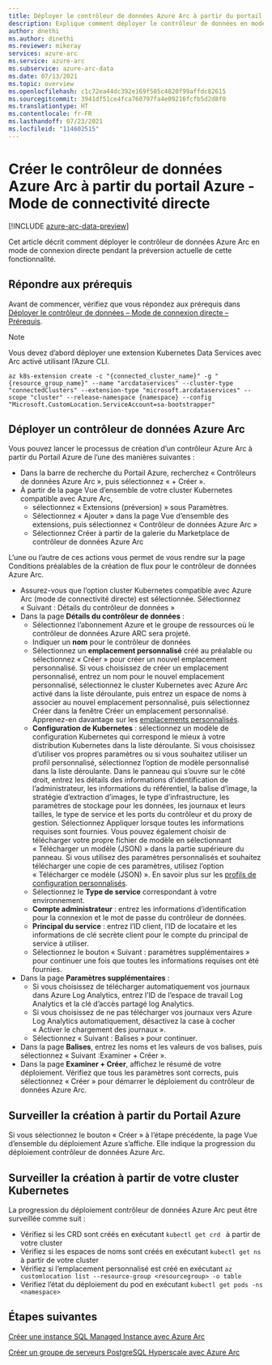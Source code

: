 ```yaml
---
title: Déployer le contrôleur de données Azure Arc à partir du portail Azure | Mode de connexion directe
description: Explique comment déployer le contrôleur de données en mode de connexion directe à partir du portail Azure.
author: dnethi
ms.author: dinethi
ms.reviewer: mikeray
services: azure-arc
ms.service: azure-arc
ms.subservice: azure-arc-data
ms.date: 07/13/2021
ms.topic: overview
ms.openlocfilehash: c1c72ea44dc392e169f505c4820f99affdc82615
ms.sourcegitcommit: 3941df51ce4fca760797fa4e09216fcfb5d2d8f0
ms.translationtype: HT
ms.contentlocale: fr-FR
ms.lasthandoff: 07/23/2021
ms.locfileid: "114602515"
---
```

#  <a name="create-azure-arc-data-controller-from-azure-portal---direct-connectivity-mode"></a>Créer le contrôleur de données Azure Arc à partir du portail Azure - Mode de connectivité directe

[!INCLUDE [azure-arc-data-preview](../../../includes/azure-arc-data-preview.md)]

Cet article décrit comment déployer le contrôleur de données Azure Arc en mode de connexion directe pendant la préversion actuelle de cette fonctionnalité. 

## <a name="complete-prerequisites"></a>Répondre aux prérequis

Avant de commencer, vérifiez que vous répondez aux prérequis dans [Déployer le contrôleur de données – Mode de connexion directe – Prérequis](create-data-controller-direct-prerequisites.md).

>[!NOTE]
>Vous devez d’abord déployer une extension Kubernetes Data Services avec Arc activé utilisant l’Azure CLI.
>
>```azurecli
>az k8s-extension create -c "{connected_cluster_name}" -g "{resource_group_name}" --name "arcdataservices" --cluster-type "connectedClusters" --extension-type "microsoft.arcdataservices" --scope "cluster" --release-namespace {namespace} --config "Microsoft.CustomLocation.ServiceAccount=sa-bootstrapper"
>```


## <a name="deploy-azure-arc-data-controller"></a>Déployer un contrôleur de données Azure Arc

Vous pouvez lancer le processus de création d’un contrôleur Azure Arc à partir du Portail Azure de l’une des manières suivantes :

- Dans la barre de recherche du Portail Azure, recherchez « Contrôleurs de données Azure Arc », puis sélectionnez « + Créer ».
- À partir de la page Vue d’ensemble de votre cluster Kubernetes compatible avec Azure Arc,
  - sélectionnez « Extensions (préversion) » sous Paramètres.
  - Sélectionnez « Ajouter » dans la page Vue d’ensemble des extensions, puis sélectionnez « Contrôleur de données Azure Arc »
  - Sélectionnez Créer à partir de la galerie du Marketplace de contrôleur de données Azure Arc
  
L’une ou l’autre de ces actions vous permet de vous rendre sur la page Conditions préalables de la création de flux pour le contrôleur de données Azure Arc.

- Assurez-vous que l’option cluster Kubernetes compatible avec Azure Arc (mode de connectivité directe) est sélectionnée. Sélectionnez « Suivant : Détails du contrôleur de données »
- Dans la page **Détails du contrôleur de données** :
  - Sélectionnez l’abonnement Azure et le groupe de ressources où le contrôleur de données Azure ARC sera projeté.
  - Indiquer un **nom** pour le contrôleur de données
  - Sélectionnez un **emplacement personnalisé** créé au préalable ou sélectionnez « Créer » pour créer un nouvel emplacement personnalisé. Si vous choisissez de créer un emplacement personnalisé, entrez un nom pour le nouvel emplacement personnalisé, sélectionnez le cluster Kubernetes avec Azure Arc activé dans la liste déroulante, puis entrez un espace de noms à associer au nouvel emplacement personnalisé, puis sélectionnez Créer dans la fenêtre Créer un emplacement personnalisé. Apprenez-en davantage sur les [emplacements personnalisés](../kubernetes/conceptual-custom-locations.md).
  - **Configuration de Kubernetes** : sélectionnez un modèle de configuration Kubernetes qui correspond le mieux à votre distribution Kubernetes dans la liste déroulante. Si vous choisissez d’utiliser vos propres paramètres ou si vous souhaitez utiliser un profil personnalisé, sélectionnez l’option de modèle personnalisé dans la liste déroulante. Dans le panneau qui s’ouvre sur le côté droit, entrez les détails des informations d’identification de l’administrateur, les informations du référentiel, la balise d’image, la stratégie d’extraction d’images, le type d’infrastructure, les paramètres de stockage pour les données, les journaux et leurs tailles, le type de service et les ports du contrôleur et du proxy de gestion. Sélectionnez Appliquer lorsque toutes les informations requises sont fournies. Vous pouvez également choisir de télécharger votre propre fichier de modèle en sélectionnant « Télécharger un modèle (JSON) » dans la partie supérieure du panneau. Si vous utilisez des paramètres personnalisés et souhaitez télécharger une copie de ces paramètres, utilisez l’option « Télécharger ce modèle (JSON) ». En savoir plus sur les [profils de configuration personnalisés](create-custom-configuration-template.md).
  - Sélectionnez le **Type de service** correspondant à votre environnement.
  - **Compte administrateur** : entrez les informations d’identification pour la connexion et le mot de passe du contrôleur de données.
  - **Principal du service** : entrez l’ID client, l’ID de locataire et les informations de clé secrète client pour le compte du principal de service à utiliser.
  - Sélectionnez le bouton « Suivant : paramètres supplémentaires » pour continuer une fois que toutes les informations requises ont été fournies.
- Dans la page **Paramètres supplémentaires** :
  - Si vous choisissez de télécharger automatiquement vos journaux dans Azure Log Analytics, entrez l’ID de l’espace de travail Log Analytics et la clé d’accès partagé log Analytics.
  - Si vous choisissez de ne pas télécharger vos journaux vers Azure Log Analytics automatiquement, désactivez la case à cocher « Activer le chargement des journaux ».
  - Sélectionnez « Suivant : Balises » pour continuer.
- Dans la page **Balises**, entrez les noms et les valeurs de vos balises, puis sélectionnez « Suivant :Examiner + Créer ».
- Dans la page **Examiner + Créer**, affichez le résumé de votre déploiement. Vérifiez que tous les paramètres sont corrects, puis sélectionnez « Créer » pour démarrer le déploiement du contrôleur de données Azure Arc.

## <a name="monitor-the-creation-from-azure-portal"></a>Surveiller la création à partir du Portail Azure

Si vous sélectionnez le bouton « Créer » à l’étape précédente, la page Vue d’ensemble du déploiement Azure s’affiche. Elle indique la progression du déploiement contrôleur de données Azure Arc.

## <a name="monitor-the-creation-from-your-kubernetes-cluster"></a>Surveiller la création à partir de votre cluster Kubernetes

La progression du déploiement contrôleur de données Azure Arc peut être surveillée comme suit :

- Vérifiez si les CRD sont créés en exécutant ```kubectl get crd ``` à partir de votre cluster  
- Vérifiez si les espaces de noms sont créés en exécutant ```kubectl get ns``` à partir de votre cluster
- Vérifiez si l’emplacement personnalisé est créé en exécutant ```az customlocation list --resource-group <resourcegroup> -o table``` 
- Vérifiez l’état du déploiement du pod en exécutant ```kubectl get pods -ns <namespace>```

## <a name="next-steps"></a>Étapes suivantes

[Créer une instance SQL Managed Instance avec Azure Arc](create-sql-managed-instance.md)

[Créer un groupe de serveurs PostgreSQL Hyperscale avec Azure Arc](create-postgresql-hyperscale-server-group.md)
